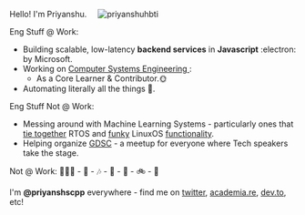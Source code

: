 

Hello! I'm Priyanshu. &nbsp; &nbsp; <img src="https://komarev.com/ghpvc/?username=priyanshuhbti&label=Profile%20views&color=0e75b6&style=flat" alt="priyanshuhbti" /> 

Eng Stuff @ Work:

* Building scalable, low-latency **backend services** in **Javascript** :electron: by Microsoft.
* Working on [Computer Systems Engineering ](https://github.com/nodejs/node):
  * As a Core Learner & Contributor.🌞
* Automating literally all the things 🤖.

Eng Stuff Not @ Work:

* Messing around with Machine Learning Systems - particularly ones that [tie together](https://github.com/codebytere/node-mac-permissions) RTOS and [funky](https://github.com/codebytere/node-mac-contacts) LinuxOS [functionality](https://github.com/codebytere/node-mac-userdefaults).
* Helping organize [GDSC](https://queerjs.com/) - a meetup for everyone where Tech speakers take the stage.

Not @ Work: 🏃🏻‍♀️ - :book: - 🎶 - 🏁 - 🌁 - 🚲 - 🌿

I'm  **@priyanshscpp** everywhere - find me on [twitter](https://twitter.com/priyanshscpp), [academia.re](http://academia.re), [dev.to](https://dev.to/priayanshscpp), etc!
